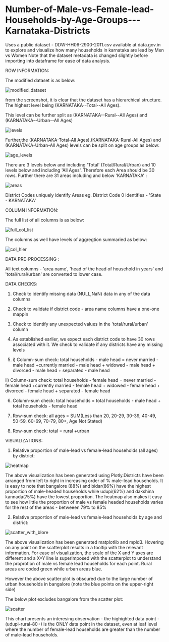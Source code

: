 # Number-of-Male-vs-Female-lead-Households-by-Age-Groups---Karnataka-Districts
Uses a public dataset - DDW-HH06-2900-2011.csv available at data.gov.in to explore and visualize how many households in karnataka are lead by Men vs Women
Note that the dataset metadata is changed slightly before importing into dataframe for ease of data analysis.

ROW INFORMATION:


The modified dataset is as below:

![modified_dataset](images/modified_dataset.PNG)

from the screenshot, it is clear that the dataset has a hierarchical structure. The highest level being (KARNATAKA--Total--All Ages).

This level can be further split as (KARNATAKA--Rural--All Ages) and (KARNATAKA--Urban--All Ages)

![levels](images/levels.PNG)

Further,the (KARNATAKA-Total-All Ages),(KARNATAKA-Rural-All Ages) and (KARNATAKA-Urban-All Ages) levels can be split on age groups as below:

![age_levels](images/levels_2.PNG)

There are 3 levels below and including 'Total' (Total/Rural/Urban) and 10 levels below and including 'All Ages'. Therefore each Area should be 30 rows. Further there are 31 areas including and below 'KARNATAKA' : 

![areas](images/areas_list.PNG)

District Codes uniquely identify Areas eg. District Code 0 identifies - 'State - KARNATAKA'


COLUMN INFORMATION:

The full list of all columns is as below:

![full_col_list](images/full_column_list.PNG)

The columns as well have levels of aggregtion summaried as below:

![col_hier](images/column_hierarchy.PNG)



DATA PRE-PROCESSING :

All text columns - 'area name', 'head of the head of household in years' and 'total/rural/urban' are converted to lower case.

DATA CHECKS:

1) Check to identify missing data (NULL,NaN) data in any of the data columns

2) Check to validate if district code - area name columns have a one-one mappin

3) Check to identify any unexpected values in the 'total/rural/urban' column

4) As established earlier, we expect each district code to have 30 rows associated with it. We check to validate if any districts have any missing levels

5) i) Column-sum check: total households - male head = never married - male head +currently married - male head + widowed - male head + divorced - male head + separated - male head

  ii) Column-sum check: total households - female head = never married - female head +currently married - female head + widowed - female head + divorced - female head + separated - female head
  
6) Column-sum check: total households = total households - male head + total households - female head

7) Row-sum check: all ages = SUM(Less than 20, 20-29, 30-39, 40-49, 50-59, 60-69, 70-79, 80+, Age Not Stated)

8) Row-sum check: total = rural +urban 

VISUALIZATIONS:

1) Relative proportion of male-lead vs female-lead households (all ages) by district:

![heatmap](images/heatmap_.png)

The above visualization has been generated using Plotly.Districts have been arranged from left to right in increasing order of % male-lead households. It is easy to note that bangalore (88%) and bidar(86%) have the highest proportion of male-headed households while udupi(62%) and dakshina kannada(75%) have the lowest proportion. The heatmap also makes it easy to see how little the proportion of male vs female headed households varies for the rest of the areas - betweeen 79% to 85%


2) Relative proportion of male-lead vs female-lead households by age and district:

![scatter_with_blore](images/scatter_with_blore.PNG)

The above visualization has been generated matplotlib and mpld3. Hovering on any point on the scatterplot results in a tooltip with the relevant information. For ease of visualization, the scale of the X and Y axes are different and a X=Y line is superimposed with the scatterplot to understand the proprotion of male vs female lead households for each point. Rural areas are coded green while urban areas blue.

However the above scatter plot is obscured due to the large number of urban households in bangalore (note the blue points on the upper-right side)

The below plot excludes bangalore from the scatter plot:

![scatter](images/scatter.PNG)

This chart presents an interesing observation - the highighted data point - (udupi-rural-80+) is the ONLY data point in the dataset, even at leaf level where the number of female-lead households are greater than the number of male-lead households.

